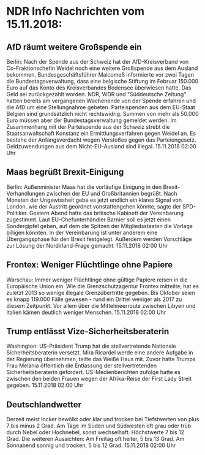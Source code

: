 # NDR Info Nachrichten vom 15.11.2018:


## AfD räumt weitere Großspende ein
Berlin: Nach der Spende aus der Schweiz hat der AfD-Kreisverband von Co-Fraktionschefin Weidel noch eine weitere Großspende aus dem Ausland bekommen. Bundesgeschäftsführer Malcomeß informierte vor zwei Tagen die Bundestagsverwaltung, dass eine belgische Stiftung im Februar 150.000 Euro auf das Konto des Kreisverbandes Bodensee überwiesen hatte. Das Geld sei zurückgezahlt worden. NDR, WDR und "Süddeutsche Zeitung" hatten bereits am vergangenen Wochenende von der Spende erfahren und die AfD um eine Stellungnahme gebeten. Parteispenden aus dem EU-Staat Belgien sind grundsätzlich nicht rechtswidrig. Summen von mehr als 50.000 Euro müssen aber der Bundestagsverwaltung gemeldet werden. Im Zusammenhang mit der Parteispende aus der Schweiz strebt die Staatsanwaltschaft Konstanz ein Ermittlungsverfahren gegen Weidel an. Es bestehe der Anfangsverdacht wegen Verstoßes gegen das Parteiengesetz. Geldzuwendungen aus dem Nicht-EU-Ausland sind illegal. 15.11.2018 02:00 Uhr 

## Maas begrüßt Brexit-Einigung
Berlin: Außenminister Maas hat die vorläufige Einigung in den Brexit-Verhandlungen zwischen der EU und Großbritannien begrüßt. Nach Monaten der Ungewissheit gebe es jetzt endlich ein klares Signal von London, wie der Austritt geordnet vonstattengehen könnte, sagte der SPD-Politiker. Gestern Abend hatte das britische Kabinett der Vereinbarung zugestimmt. Laut EU-Chefunterhändler Barnier soll es jetzt einen Sondergipfel geben, auf dem die Spitzen der Mitgliedsstaaten die Vorlage billigen könnten. In der Vereinbarung ist unter anderem eine Übergangsphase für den Brexit festgelegt. Außerdem werden Vorschläge zur Lösung der Nordirland-Frage gemacht. 15.11.2018 02:00 Uhr 

## Frontex: Weniger Flüchtlinge ohne Papiere
Warschau: Immer weniger Flüchtlinge ohne gültige Papiere reisen in die Europäische Union ein. Wie die Grenzschutzagentur Frontex mitteilte, hat es zuletzt 2013 so wenige illegale Grenzübertritte gegeben. Bis Oktober seien es knapp 119.000 Fälle gewesen - rund ein Drittel weniger als 2017 zu diesem Zeitpunkt. Vor allem über die Mittelmeerroute zwischen Libyen und Italien kämen deutlich weniger Menschen. 15.11.2018 02:00 Uhr 

## Trump entlässt Vize-Sicherheitsberaterin
Washington: US-Präsident Trump hat die stellvertretende Nationale Sicherheitsberaterin versetzt. Mira Ricardel werde eine andere Aufgabe in der Regierung übernehmen, teilte das Weiße Haus mit. Zuvor hatte Trumps Frau Melania öffentlich die Entlassung der stellvertretenden Sicherheitsberaterin gefordert. US-Medienberichten zufolge hatte es zwischen den beiden Frauen wegen der Afrika-Reise der First Lady Streit gegeben. 15.11.2018 02:00 Uhr 

## Deutschlandwetter
Derzeit meist locker bewölkt oder klar und trocken bei Tiefstwerten von plus 7 bis minus 2 Grad. Am Tage im Süden und Südwesten oft grau oder trüb durch Nebel oder Hochnebel, sonst wechselhaft. Höchstwerte 7 bis 12 Grad. Die weiteren Aussichten: Am Freitag oft heiter, 5 bis 13 Grad. Am Sonnabend sonnig und trocken, 5 bis 12 Grad. 15.11.2018 02:00 Uhr 
